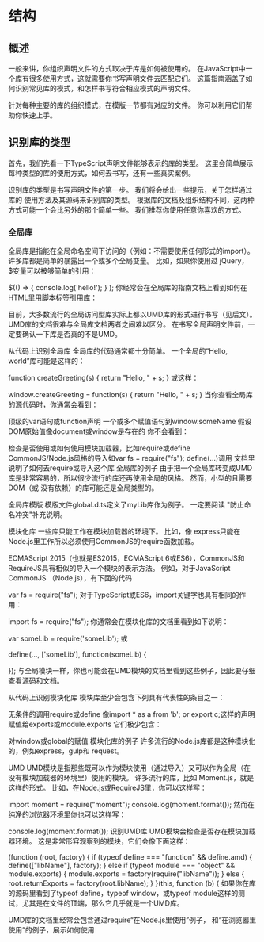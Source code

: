 # 结构
## 概述
一般来讲，你组织声明文件的方式取决于库是如何被使用的。 在JavaScript中一个库有很多使用方式，这就需要你书写声明文件去匹配它们。 这篇指南涵盖了如何识别常见库的模式，和怎样书写符合相应模式的声明文件。

针对每种主要的库的组织模式，在模版一节都有对应的文件。 你可以利用它们帮助你快速上手。

## 识别库的类型
首先，我们先看一下TypeScript声明文件能够表示的库的类型。 这里会简单展示每种类型的库的使用方式，如何去书写，还有一些真实案例。

识别库的类型是书写声明文件的第一步。 我们将会给出一些提示，关于怎样通过库的 使用方法及其源码来识别库的类型。 根据库的文档及组织结构不同，这两种方式可能一个会比另外的那个简单一些。 我们推荐你使用任意你喜欢的方式。

### 全局库
全局库是指能在全局命名空间下访问的（例如：不需要使用任何形式的import）。 许多库都是简单的暴露出一个或多个全局变量。 比如，如果你使用过 jQuery，$变量可以被够简单的引用：

$(() => { console.log('hello!'); } );
你经常会在全局库的指南文档上看到如何在HTML里用脚本标签引用库：

<script src="http://a.great.cdn.for/someLib.js"></script>
目前，大多数流行的全局访问型库实际上都以UMD库的形式进行书写（见后文）。 UMD库的文档很难与全局库文档两者之间难以区分。 在书写全局声明文件前，一定要确认一下库是否真的不是UMD。

从代码上识别全局库
全局库的代码通常都十分简单。 一个全局的“Hello, world”库可能是这样的：

function createGreeting(s) {
    return "Hello, " + s;
}
或这样：

window.createGreeting = function(s) {
    return "Hello, " + s;
}
当你查看全局库的源代码时，你通常会看到：

顶级的var语句或function声明
一个或多个赋值语句到window.someName
假设DOM原始值像document或window是存在的
你不会看到：

检查是否使用或如何使用模块加载器，比如require或define
CommonJS/Node.js风格的导入如var fs = require("fs");
define(...)调用
文档里说明了如何去require或导入这个库
全局库的例子
由于把一个全局库转变成UMD库是非常容易的，所以很少流行的库还再使用全局的风格。 然而，小型的且需要DOM（或 没有依赖）的库可能还是全局类型的。

全局库模版
模版文件global.d.ts定义了myLib库作为例子。 一定要阅读 "防止命名冲突"补充说明。

模块化库
一些库只能工作在模块加载器的环境下。 比如，像 express只能在Node.js里工作所以必须使用CommonJS的require函数加载。

ECMAScript 2015（也就是ES2015，ECMAScript 6或ES6），CommonJS和RequireJS具有相似的导入一个模块的表示方法。 例如，对于JavaScript CommonJS （Node.js），有下面的代码

var fs = require("fs");
对于TypeScript或ES6，import关键字也具有相同的作用：

import fs = require("fs");
你通常会在模块化库的文档里看到如下说明：

var someLib = require('someLib');
或

define(..., ['someLib'], function(someLib) {

});
与全局模块一样，你也可能会在UMD模块的文档里看到这些例子，因此要仔细查看源码和文档。

从代码上识别模块化库
模块库至少会包含下列具有代表性的条目之一：

无条件的调用require或define
像import * as a from 'b'; or export c;这样的声明
赋值给exports或module.exports
它们极少包含：

对window或global的赋值
模块化库的例子
许多流行的Node.js库都是这种模块化的，例如express，gulp和 request。

UMD
UMD模块是指那些既可以作为模块使用（通过导入）又可以作为全局（在没有模块加载器的环境里）使用的模块。 许多流行的库，比如 Moment.js，就是这样的形式。 比如，在Node.js或RequireJS里，你可以这样写：

import moment = require("moment");
console.log(moment.format());
然而在纯净的浏览器环境里你也可以这样写：

console.log(moment.format());
识别UMD库
UMD模块会检查是否存在模块加载器环境。 这是非常形容观察到的模块，它们会像下面这样：

(function (root, factory) {
    if (typeof define === "function" && define.amd) {
        define(["libName"], factory);
    } else if (typeof module === "object" && module.exports) {
        module.exports = factory(require("libName"));
    } else {
        root.returnExports = factory(root.libName);
    }
}(this, function (b) {
如果你在库的源码里看到了typeof define，typeof window，或typeof module这样的测试，尤其是在文件的顶端，那么它几乎就是一个UMD库。

UMD库的文档里经常会包含通过require“在Node.js里使用”例子， 和“在浏览器里使用”的例子，展示如何使用 <script>标签去加载脚本。

UMD库的例子
大多数流行的库现在都能够被当成UMD包。 比如 jQuery,Moment.js,lodash和许多其它的。

模版
针对模块有三种可用的模块， module.d.ts, module-class.d.ts and module-function.d.ts.

使用module-function.d.ts，如果模块能够作为函数调用。

var x = require("foo");
// Note: calling 'x' as a function
var y = x(42);
一定要阅读补充说明： “ES6模块调用签名的影响”

使用module-class.d.ts如果模块能够使用new来构造：

var x = require("bar");
// Note: using 'new' operator on the imported variable
var y = new x("hello");
相同的补充说明作用于这些模块。

如果模块不能被调用或构造，使用module.d.ts文件。

模块插件或UMD插件
一个模块插件可以改变一个模块的结构（UMD或模块）。 例如，在Moment.js里， moment-range添加了新的range方法到monent对象。

对于声明文件的目标，我们会写相同的代码不论被改变的模块是一个纯粹的模块还是UMD模块。

模版
使用module-plugin.d.ts模版。

全局插件
一个全局插件是全局代码，它们会改变全局对象的结构。 对于 全局修改的模块，在运行时存在冲突的可能。

比如，一些库往Array.prototype或String.prototype里添加新的方法。

识别全局插件
全局通常很容易地从它们的文档识别出来。

你会看到像下面这样的例子：

var x = "hello, world";
// Creates new methods on built-in types
console.log(x.startsWithHello());

var y = [1, 2, 3];
// Creates new methods on built-in types
console.log(y.reverseAndSort());
模版
使用global-plugin.d.ts模版。

全局修改的模块
当一个全局修改的模块被导入的时候，它们会改变全局作用域里的值。 比如，存在一些库它们添加新的成员到 String.prototype当导入它们的时候。 这种模式很危险，因为可能造成运行时的冲突， 但是我们仍然可以为它们书写声明文件。

识别全局修改的模块
全局修改的模块通常可以很容易地从它们的文档识别出来。 通常来讲，它们与全局插件相似，但是需要 require调用来激活它们的效果。

你可能会看到像下面这样的文档:

// 'require' call that doesn't use its return value
var unused = require("magic-string-time");
/* or */
require("magic-string-time");

var x = "hello, world";
// Creates new methods on built-in types
console.log(x.startsWithHello());

var y = [1, 2, 3];
// Creates new methods on built-in types
console.log(y.reverseAndSort());
模版
使用global-modifying-module.d.ts模版。

使用依赖
可能会有以下几种依赖。

依赖全局库
如果你的库依赖于某个全局库，使用/// <reference types="..." />指令：

/// <reference types="someLib" />

function getThing(): someLib.thing;
依赖模块
如果你的库依赖于模块，使用import语句：

import * as moment from "moment";

function getThing(): moment;
依赖UMD库
从全局库
如果你的全局库依赖于某个UMD模块，使用/// <reference types指令：

/// <reference types="moment" />

function getThing(): moment;
从一个模块或UMD库
如果你的模块或UMD库依赖于一个UMD库，使用import语句：

import * as someLib from 'someLib';
不要使用/// <reference指令去声明UMD库的依赖！

补充说明
防止命名冲突
注意，在书写全局声明文件时，允许在全局作用域里定义很多类型。 我们十分不建义这样做，当一个工程里有许多声明文件时，它会导致无法处理的命名冲突。

一个简单的规则是使用库定义的全局变量名来声明命名空间类型。 比如，库定义了一个全局的值 cats，你可以这样写

declare namespace cats {
    interface KittySettings { }
}
不要

// at top-level
interface CatsKittySettings { }
这样也保证了库在转换成UMD的时候没有任何的破坏式改变，对于声明文件用户来说。

ES6模块插件的影响
一些插件添加或修改已存在的顶层模块的导出部分。 当然这在CommonJS和其它加载器里是允许的，ES模块被当作是不可改变的因此这种模式就不可行了。 因为TypeScript是能不预知加载器类型的，所以没没在编译时保证，但是开发者如果要转到ES6模块加载器上应该注意这一点。

ES6模块调用签名的影响
很多流行库，比如Express，暴露出自己作为可以调用的函数。 比如，典型的Express使用方法如下：

import exp = require("express");
var app = exp();
在ES6模块加载器里，顶层的对象（这里以exp导入）只能具有属性； 顶层的模块对象 永远不能被调用。 十分常见的解决方法是定义一个 default导出到一个可调用的/可构造的对象； 一会模块加载器助手工具能够自己探测到这种情况并且使用 default导出来替换顶层对象。